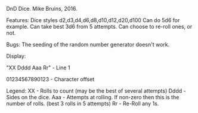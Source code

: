 
 DnD Dice. Mike Bruins, 2016.

Features:
 Dice styles d2,d3,d4,d6,d8,d10,d12,d20,d100
 Can do 5d6 for example.
 Can take best 3d6 from 5 attempts.
 Can choose to re-roll ones, or not.

Bugs:
 The seeding of the random number generator doesn't work.

Display:

"XX Dddd Aaa Rr"      - Line 1

 01234567890123       - Character offset

Legend:
  XX    - Rolls to count (may be the best of several attempts)
  Dddd  - Sides on the dice.
  Aaa   - Attempts at rolling.  If non-zero then this is the number of rolls.
                          (best 3 rolls in 5 attempts)
  Rr    - Re-Roll any 1s.


